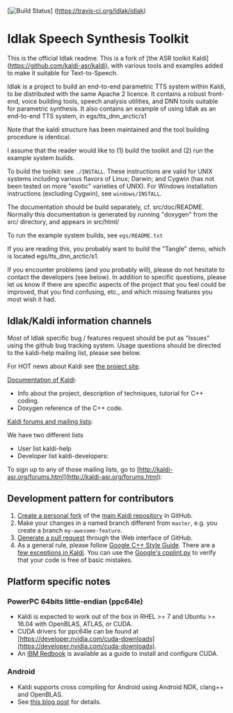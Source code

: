 [![Build Status](https://travis-ci.org/Idlak/idlak.svg?branch=master)]
(https://travis-ci.org/Idlak/idlak)


Idlak Speech Synthesis Toolkit
================================

This is the official Idlak readme. This is a fork of [the ASR toolkit Kaldi] (https://github.com/kaldi-asr/kaldi), with various tools and examples added to make it suitable for Text-to-Speech.

Idlak is a project to build an end-to-end parametric TTS
system within Kaldi, to be distributed with the same Apache 2 licence.
It contains a robust front-end, voice building tools, speech analysis
utilities, and DNN tools suitable for parametric synthesis. It also contains
an example of using Idlak as an end-to-end TTS system, in egs/tts_dnn_arctic/s1

Note that the kaldi structure has been maintained and the tool building
procedure is identical.

I assume that the reader would like to (1) build the toolkit
and (2) run the example system builds.

To build the toolkit: see `./INSTALL`.  These instructions are valid for UNIX
systems including various flavors of Linux; Darwin; and Cygwin (has not been
tested on more "exotic" varieties of UNIX).  For Windows installation
instructions (excluding Cygwin), see `windows/INSTALL`.

The documentation should be build separately, cf. src/doc/README.
Normally this documentation
is generated by running "doxygen" from the src/ directory,
and appears in src/html/

To run the example system builds, see `egs/README.txt`

If you are reading this, you probably want to build the "Tangle" demo, which
is located egs/tts_dnn_arctic/s1.

If you encounter problems (and you probably will), please do not hesitate to
contact the developers (see below). In addition to specific questions, please
let us know if there are specific aspects of the project that you feel could be
improved, that you find confusing, etc., and which missing features you most
wish it had.

Idlak/Kaldi information channels
--------------------------

Most of Idlak specific bug / features request should be put as "Issues" using the github
bug tracking system. Usage questions should be directed to the kaldi-help mailing list,
please see below.

For HOT news about Kaldi see [the project site](http://kaldi-asr.org/).

[Documentation of Kaldi](http://kaldi-asr.org/doc/):
- Info about the project, description of techniques, tutorial for C++ coding.
- Doxygen reference of the C++ code.

[Kaldi forums and mailing lists](http://kaldi-asr.org/forums.html):

We have two different lists
- User list kaldi-help
- Developer list kaldi-developers:

To sign up to any of those mailing lists, go to
[http://kaldi-asr.org/forums.html](http://kaldi-asr.org/forums.html):


Development pattern for contributors
------------------------------------

1. [Create a personal fork](https://help.github.com/articles/fork-a-repo/)
   of the [main Kaldi repository](https://github.com/kaldi-asr/kaldi) in GitHub.
2. Make your changes in a named branch different from `master`, e.g. you create
   a branch `my-awesome-feature`.
3. [Generate a pull request](https://help.github.com/articles/creating-a-pull-request/)
   through the Web interface of GitHub.
4. As a general rule, please follow [Google C++ Style Guide](https://google.github.io/styleguide/cppguide.html).
   There are a [few exceptions in Kaldi](http://kaldi-asr.org/doc/style.html).
   You can use the [Google's cpplint.py](https://raw.githubusercontent.com/google/styleguide/gh-pages/cpplint/cpplint.py)
   to verify that your code is free of basic mistakes.

Platform specific notes
-----------------------

### PowerPC 64bits little-endian (ppc64le)

- Kaldi is expected to work out of the box in RHEL >= 7 and Ubuntu >= 16.04 with
  OpenBLAS, ATLAS, or CUDA.
- CUDA drivers for ppc64le can be found at [https://developer.nvidia.com/cuda-downloads](https://developer.nvidia.com/cuda-downloads).
- An [IBM Redbook](https://www.redbooks.ibm.com/abstracts/redp5169.html) is
  available as a guide to install and configure CUDA.

### Android

- Kaldi supports cross compiling for Android using Android NDK, clang++ and
  OpenBLAS.
- See [this blog post](http://jcsilva.github.io/2017/03/18/compile-kaldi-android/)
  for details.
